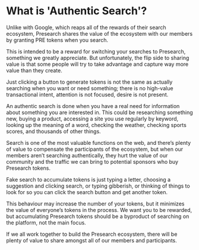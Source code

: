 # What is 'Authentic Search'?

Unlike with Google, which reaps all of the rewards of their search ecosystem, Presearch shares the value of the ecosystem with our members by granting PRE tokens when you search.

This is intended to be a reward for switching your searches to Presearch, something we greatly appreciate. But unfortunately, the flip side to sharing value is that some people will try to take advantage and capture way more value than they create.

Just clicking a button to generate tokens is not the same as actually searching when you want or need something; there is no high-value transactional intent, attention is not focused, desire is not present.

An authentic search is done when you have a real need for information about something you are interested in. This could be researching something new, buying a product, accessing a site you use regularly by keyword, looking up the meaning of a word, checking the weather, checking sports scores, and thousands of other things.

Search is one of the most valuable functions on the web, and there’s plenty of value to compensate the participants of the ecosystem, but when our members aren’t searching authentically, they hurt the value of our community and the traffic we can bring to potential sponsors who buy Presearch tokens.

Fake search to accumulate tokens is just typing a letter, choosing a suggestion and clicking search, or typing gibberish, or thinking of things to look for so you can click the search button and get another token.

This behaviour may increase the number of your tokens, but it minimizes the value of everyone’s tokens in the process. We want you to be rewarded, but accumulating Presearch tokens should be a byproduct of searching on the platform, not the main focus.

If we all work together to build the Presearch ecosystem, there will be plenty of value to share amongst all of our members and participants.
